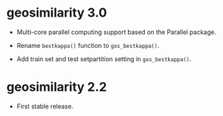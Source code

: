 # geosimilarity 3.0

* Multi-core parallel computing support based on the Parallel package.

* Rename `bestkappa()` function to `gos_bestkappa()`.

* Add train set and test setpartition setting in `gos_bestkappa()`.

# geosimilarity 2.2

* First stable release.
